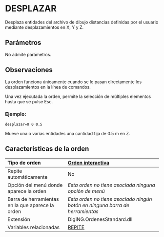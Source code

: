 # DESPLAZAR

Desplaza entidades del archivo de dibujo distancias definidas por el usuario mediante desplazamientos en X, Y y Z.

## Parámetros

No admite parámetros.

## Observaciones

La orden funciona únicamente cuando se le pasan directamente los desplazamientos en la línea de comandos.

Una vez ejecutada la orden, permite la selección de múltiples elementos hasta que se pulse Esc.

### Ejemplo:

`desplazar=0 0 0.5`

Mueve una o varias entidades una cantidad fija de 0.5 m en Z.

## Características de la orden

| Tipo de orden | [Orden interactiva](desplazar.md) |
| :--- | :--- |
| Repite automáticamente | No |
| Opción del menú donde aparece la orden | _Esta orden no tiene asociada ninguna opción de menú_ |
| Barra de herramientas en la que aparece la orden | _Esta orden no tiene asociado ningún botón en ninguna barra de herramientas_ |
| Extensión | DigiNG.OrdenesStandard.dll |
| Variables relacionadas | [REPITE](https://github.com/digi21/docs/tree/7fc627c885c16fb88afc7cc05a6df2a2f4a54563/digi3d-net/referencia/digi3d.net/ventana-de-dibujo/ordenes/d/REPITE.html) |

